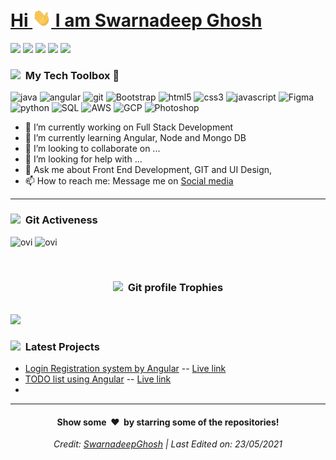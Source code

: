 # [Hi <img src="https://raw.githubusercontent.com/ABSphreak/ABSphreak/master/gifs/Hi.gif" width="30px"> I am Swarnadeep Ghosh][Portfolio]
[<img height="30" src="https://img.shields.io/badge/linkedin-blue.svg?&style=for-the-badge&logo=linkedin&logoColor=white" />][LinkedIn]
[<img height="30" src="https://img.shields.io/badge/GitHub-100000?style=for-the-badge&logo=github&logoColor=white" />][Github]
[<img height="30" src="https://img.shields.io/badge/-Hackerrank-2EC866?style=for-the-badge&logo=HackerRank&logoColor=white" />][Hackerrank]
[<img height="30" src="https://img.shields.io/badge/Gmail-D14836?style=for-the-badge&logo=gmail&logoColor=white" />][Gmail]
<img height="30" src="https://komarev.com/ghpvc/?username=SwarnadeepGhosh&color=blueviolet" />

<!-- ![alt text](Cover.jpg)-->

### <img src="https://media.giphy.com/media/iY8CRBdQXODJSCERIr/giphy.gif" width="30px">&nbsp; My Tech Toolbox 🧰


<p align="left">
<img src="https://www.vectorlogo.zone/logos/java/java-ar21.svg" alt="java" height="50"/>
<img src="https://www.vectorlogo.zone/logos/angular/angular-ar21.svg" alt="angular" height="50"/>
<img src="https://www.vectorlogo.zone/logos/git-scm/git-scm-ar21.svg" alt="git" height="50"/>
<img src="https://www.vectorlogo.zone/logos/getbootstrap/getbootstrap-ar21.svg" alt="Bootstrap" height="50"/>
<img src="https://www.vectorlogo.zone/logos/w3_html5/w3_html5-ar21.svg" alt="html5" height="50"/>
<img src="https://www.vectorlogo.zone/logos/netlifyapp_watercss/netlifyapp_watercss-ar21.svg" alt="css3" height="50"/>
<img src="https://www.vectorlogo.zone/logos/javascript/javascript-ar21.svg" alt="javascript" height="40"/></code> 
<img src="https://www.vectorlogo.zone/logos/figma/figma-ar21.svg" alt="Figma" height="50"/>
<img src="https://www.vectorlogo.zone/logos/python/python-ar21.svg" alt="python" height="50"/>
<img src="https://www.vectorlogo.zone/logos/mysql/mysql-ar21.svg" alt="SQL" height="50"/>
<img src="https://www.vectorlogo.zone/logos/amazon_aws/amazon_aws-ar21.svg" alt="AWS" height="50"/>
<img src="https://www.vectorlogo.zone/logos/google_cloud/google_cloud-ar21.svg" alt="GCP" height="50"/>
<img src="https://pngimg.com/uploads/photoshop/photoshop_PNG64.png" alt="Photoshop" height="50"/>
<!--<code><img src="https://www.vectorlogo.zone/logos/java/java-ar21.svg" alt="java" height="50"/>-->
</p>

 
- 🔭 I’m currently working on Full Stack Development
- 🌱 I’m currently learning Angular, Node and Mongo DB
- 👯 I’m looking to collaborate on ...
- 🤔 I’m looking for help with ...
- 💬 Ask me about Front End Development, GIT and UI Design, 
- 📫 How to reach me: Message me on [Social media](https://swarnadeepghosh.github.io/)
<!--- ⚡ Fun fact: ...-->

---

### <img src="https://media.giphy.com/media/iY8CRBdQXODJSCERIr/giphy.gif" width="30px">&nbsp; Git Activeness

<p><img align="left" src="https://github-readme-stats.vercel.app/api/top-langs?username=SwarnadeepGhosh&show_icons=true&locale=en&layout=compact&theme=chartreuse-dark" alt="ovi" /></p>
<p>&nbsp;<img src="https://github-readme-stats.vercel.app/api?username=SwarnadeepGhosh&show_icons=true&locale=en&theme=chartreuse-dark" alt="ovi" width="410" /></p>
<br />


 
<h3 align="center"><img src="https://media.giphy.com/media/iY8CRBdQXODJSCERIr/giphy.gif" width="30px"/>&nbsp;  Git profile Trophies</h3><br>
<img src="https://github-profile-trophy.vercel.app/?username=SwarnadeepGhosh&theme=flat&no-bg=true" />
 
 
 ### <img src="https://media.giphy.com/media/iY8CRBdQXODJSCERIr/giphy.gif" width="30px">&nbsp; Latest Projects
 - [Login Registration system by Angular](https://github.com/SwarnadeepGhosh/Login-Page-Angular) -- [Live link](https://login-swarna.web.app/)
 - [TODO list using Angular](https://github.com/SwarnadeepGhosh/Todo-List-Angular) -- [Live link](https://swarnadeepghosh.github.io/todo/)
 - 
---
[Twitter]: https://twitter.com/swarnadeep_97
[Portfolio]: https://swarnadeepghosh.github.io
[gmail]: mailto:swarna.lyf@gmail.com
[Linkedin]: https://www.linkedin.com/in/swarnadeepghosh/
[Medium]: https://medium.com/@Swarnadeep
[Facebook]: https://www.facebook.com/swarnadeep.ghosh.10
[Hackerrank]: https://www.hackerrank.com/swarna_lyf
[Github]: https://github.com/SwarnadeepGhosh


<div align="center">
<h4>Show some &nbsp;❤️&nbsp; by starring some of the repositories!</h4>
 <i>Credit: <a href="https://github.com/SwarnadeepGhosh">SwarnadeepGhosh</a> | Last Edited on: 23/05/2021</i>
 </div>
 
<!-- 📊 📈 🎴 💬 ❤ 🐕 
![Quote](https://github-readme-quotes.herokuapp.com/quote?theme=highcontrast&animation=grow_out_in&layout=default&font=Redressed)
 ![Visitor Count](https://profile-counter.glitch.me/{SwarnadeepGhosh}/count.svg)
<br /> -->


